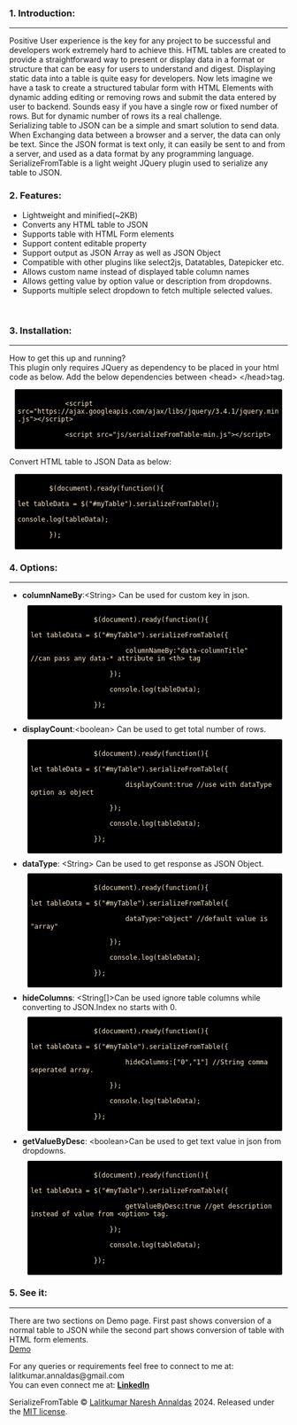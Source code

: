 <div class="" style="margin-top:20px;">
<h3>1. Introduction:</h3>
<hr/>
<div class="row">
	Positive User experience is the key for any project to be successful and developers work extremely hard 
		to achieve this.
	HTML tables are created to provide a straightforward way to present or display data in a format or structure that can be easy for users to understand and digest.
	Displaying static data into a table is quite easy for developers. Now lets imagine we have a task to create 
	a structured tabular form with HTML Elements with dynamic adding editing or removing rows and submit the data entered by user to backend. 
	Sounds easy if you have a single row or fixed number of rows. But for dynamic number of rows its a real challenge.
	<br/>Serializing table to JSON can be a simple and smart solution to send data.<br/>
	When Exchanging data between a browser and a server, the data can only be text.	
	Since the JSON format is text only, it can easily be sent to and from a server, 
	and used as a data format by any programming language.
	SerializeFromTable is a light weight JQuery plugin used to serialize any table to JSON.
	
</div>
</div>
<div class=" hpanel">
<h3>2. Features:</h3>
<div class="row">
	<ul class="square-bullets">
		<li>Lightweight and minified(~2KB)</li>
		<li>Converts any HTML table to JSON</li>
		<li>Supports table with HTML Form elements</li>
		<li>Support content editable property</li>
		<li>Support output as JSON Array as well as JSON Object</li>		
		<li>Compatible with other plugins like select2js, Datatables, Datepicker etc.</li>
		<li>Allows custom name instead of displayed table column names</li>
		<li>Allows getting value by option value or description from dropdowns.</li>
		<li>Supports multiple select dropdown to fetch multiple selected values.</li>
	</ul>
	</div>
</div>
<br/>
<div class="row ">
<h3>3. Installation:</h3>
<hr>
<p>
	How to get this up and running?<br/> This plugin only requires JQuery as dependency to be placed in your html code as below.
	Add the below dependencies between &lt;head&gt; &lt;/head&gt;tag.<br/>
	<div class="col-md-12" style="background-color: black;border-radius:2px;margin:2%;padding:5px;">
		<code style="color:blanchedalmond">		
			&lt;script src="https://ajax.googleapis.com/ajax/libs/jquery/3.4.1/jquery.min.js"&gt;&lt;/script&gt;<br/>
			&lt;script src="js/serializeFromTable-min.js"&gt;&lt;/script&gt;			
		</code>	
	</div>
</p>
	<p>Convert HTML table to JSON Data as below:<br/>
	<div class="col-md-12" style="background-color: black;border-radius:2px;margin:2%;padding:5px;">
	<code style="color:blanchedalmond;">
		$(document).ready(function(){
			<br/>let tableData = $("#myTable").serializeFromTable();
			<br/>console.log(tableData);<br/>
		});
	</code>
	</div>
</p>
</div>

<div class="">
<h3>4. Options:</h3>
<hr/>
<div class="row">
<ul>
	<li><b>columnNameBy</b>:&lt;String&gt; Can be used for custom key in json. 
		<div class="col-md-12" style="background-color: black;border-radius:2px;margin:2%;padding:5px;">
			<code style="color:blanchedalmond;">
				$(document).ready(function(){
					<br/>let tableData = $("#myTable").serializeFromTable({<br/>
						columnNameBy:"data-columnTitle"       //can pass any data-* attribute in &lt;th&gt; tag<br/>
					});<br/>
					console.log(tableData);<br/>
				});
			</code>
		</div>			
	</li>
	<li><b>displayCount</b>:&lt;boolean&gt; Can be used to get total number of rows. 
		<div class="col-md-12" style="background-color: black;border-radius:2px;margin:2%;padding:5px;">
			<code style="color:blanchedalmond;">
				$(document).ready(function(){
					<br/>let tableData = $("#myTable").serializeFromTable({<br/>
						displayCount:true //use with dataType option as object<br/>
					});<br/>
					console.log(tableData);<br/>
				});
			</code>
		</div>			
	</li>
	<li><b>dataType</b>: &lt;String&gt; Can be used to get response as JSON Object. 
		<div class="col-md-12" style="background-color: black;border-radius:2px;margin:2%;padding:5px;">
			<code style="color:blanchedalmond;">
				$(document).ready(function(){
					<br/>let tableData = $("#myTable").serializeFromTable({<br/>
						dataType:"object" //default value is "array"<br/>
					});<br/>
					console.log(tableData);<br/>
				});
			</code>
		</div>			
	</li>
	<li><b>hideColumns</b>: &lt;String[]&gt;Can be used ignore table columns while converting to JSON.Index no starts with 0.
		<div class="col-md-12" style="background-color: black;border-radius:2px;margin:2%;padding:5px;">
			<code style="color:blanchedalmond;">
				$(document).ready(function(){
					<br/>let tableData = $("#myTable").serializeFromTable({<br/>
						hideColumns:["0","1"] //String comma seperated array.<br/>
					});<br/>
					console.log(tableData);<br/>
				});
			</code>
		</div>			
	</li>
	<li><b>getValueByDesc</b>: &lt;boolean&gt;Can be used to get text value in json from dropdowns.
		<div class="col-md-12" style="background-color: black;border-radius:2px;margin:2%;padding:5px;">
			<code style="color:blanchedalmond;">
				$(document).ready(function(){
					<br/>let tableData = $("#myTable").serializeFromTable({<br/>
						getValueByDesc:true //get description instead of value from &lt;option&gt; tag.<br/>
					});<br/>
					console.log(tableData);<br/>
				});
			</code>
		</div>			
	</li>
</ul>
</div>
</div>
<div class="">
<h3>5. See it:</h3>
<hr/>
<p>There are two sections on Demo page. First past shows conversion of a normal table to JSON while
the second part shows conversion of table with HTML form elements.

<br/>
<a href="Demo.html" class="btn btn-success">Demo</a>
</p>
</div>

</div>
<footer class="jumbotron text-center">
	For any queries or requirements feel free to connect to me at:
	<br/>
	lalitkumar.annaldas@gmail.com<br/>
	You can even connect me at: <b><a target="_blank" href="http://www.linkedin.com/in/lalitkumar-annaldas-48a284148">LinkedIn</a></b>
	<p class="copyright">
		SerializeFromTable &copy; <a target="_blank" href="https://github.com/AnnaldasLalitkumar">Lalitkumar Naresh Annaldas</a> 2024.
		Released under the <a target="_blank" href="https://github.com/AnnaldasLalitkumar/serializeFromTable/blob/master/LICENSE">MIT license</a>.
	</p>
</footer>
</body>
</html>
